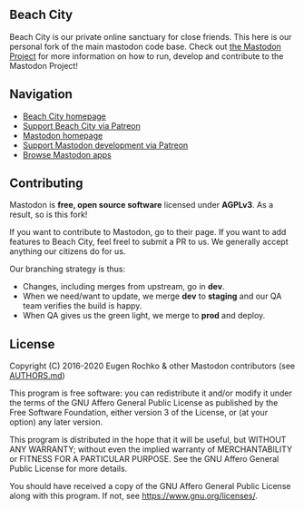 ## Beach City

Beach City is our private online sanctuary for close friends. This here is our personal fork of the main mastodon code base.  Check out [the Mastodon Project](https://github.com/tootsuite/mastodon) for more information on how to run, develop and contribute to the Mastodon Project!

## Navigation

- [Beach City homepage](https://beach.city)
- [Support Beach City via Patreon](https://www.patreon.com/beachCity)
- [Mastodon homepage](https://joinmastodon.org)
- [Support Mastodon development via Patreon][patreon]
- [Browse Mastodon apps](https://joinmastodon.org/apps)

[patreon]: https://www.patreon.com/mastodon

## Contributing

Mastodon is **free, open source software** licensed under **AGPLv3**.  As a result, so is this fork!

If you want to contribute to Mastodon, go to their page.  If you want to add features to Beach City, feel freel to submit a PR to us. We generally accept anything our citizens do for us.

Our branching strategy is thus:

- Changes, including merges from upstream, go in **dev**.
- When we need/want to update, we merge **dev** to **staging** and our QA team verifies the build is happy.
- When QA gives us the green light, we merge to **prod** and deploy.

## License

Copyright (C) 2016-2020 Eugen Rochko & other Mastodon contributors (see [AUTHORS.md](AUTHORS.md))

This program is free software: you can redistribute it and/or modify it under the terms of the GNU Affero General Public License as published by the Free Software Foundation, either version 3 of the License, or (at your option) any later version.

This program is distributed in the hope that it will be useful, but WITHOUT ANY WARRANTY; without even the implied warranty of MERCHANTABILITY or FITNESS FOR A PARTICULAR PURPOSE. See the GNU Affero General Public License for more details.

You should have received a copy of the GNU Affero General Public License along with this program. If not, see <https://www.gnu.org/licenses/>.
